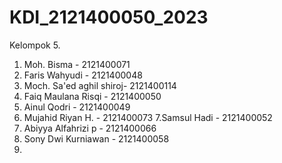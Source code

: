 # KDI_2121400050_2023
Kelompok 5.
1.  Moh. Bisma  - 2121400071
2. Faris Wahyudi - 2121400048
3. Moch. Sa'ed aghil shiroj- 2121400114
4. Faiq Maulana Risqi - 2121400050
5. Ainul Qodri - 2121400049
6. Mujahid Riyan H. - 2121400073
7.Samsul Hadi - 2121400052
8. Abiyya Alfahrizi p - 2121400066
9. Sony Dwi Kurniawan - 2121400058
10.
